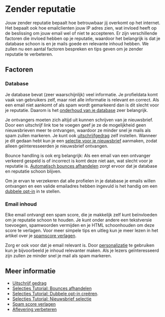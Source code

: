 # Zender reputatie

Jouw zender reputatie bepaalt hoe betrouwbaar jij overkomt op het internet. 
Het bepaalt ook hoe emailclienten jouw IP adres zien, wat invloed heeft 
op de beslissing om jouw email wel of niet te accepteren. Er zijn verschillende 
factoren die invloed hebben op je reputatie, waardoor het belangrijk is 
dat je database schoon is en je mails goede en relevante inhoud hebben. 
We zullen nu een aantal factoren bespreken en tips geven om je zender 
reputatie te verbeteren.

## Factoren

### Database

Je database bevat (zeer waarschijnlijk) veel informatie. Je profieldata komt 
vaak van gebruikers zelf, maar niet alle informatie is relevant en correct. 
Als een email niet aankomt of als spam wordt gemarkeerd dan is dit slecht 
voor je reputatie. Daarom is het [onderhoud van je database](./database-introduction) 
zeer belangrijk.

Je ontvangers moeten zich altijd uit kunnen schrijven van je nieuwsbrief. 
Door een uitschrijf link toe te voegen geef je ze de mogelijkheid geen 
nieuwsbrieven meer te ontvangen, waardoor ze minder snel je mails als spam 
zullen markeren. Je kunt ook [uitschrijfgedrag](database-unsubscribe-behavior) 
zelf instellen. Wanneer je dit gedaan hebt kun je een [selectie voor je nieuwsbrief](./create-a-mailing-list) 
aanmaken, zodat alleen geïnteresseerden je nieuwsbrief ontvangen.

Bounce handling is ook erg belangrijk: Als een email van een ontvanger verkeerd 
gespeld is of incorrect is komt deze niet aan, wat slecht voor je reputatie 
is. [Automatisch bounces afhandelen](./automatically-process-bounces) zorgt 
ervoor dat je database en reputatie schoon blijven.

Om je ervan te verzekeren dat alle profielen in je database je emails willen 
ontvangen en een valide emailadres hebben ingevuld is het handig om een 
[dubbele opt-in](create-a-double-optin-for-new-subscribers) in te stellen.

### Email inhoud

Elke email ontvangt een spam score, die je makkelijk zelf kunt beïnvloeden 
om je reputatie schoon te houden. Je kunt onder andere een tekstversie toevoegen, 
spamwoorden vermijden en je HTML schoonhouden om deze score te verlagen. 
Voor meer simpele tips en uitleg kun je meer lezen in het artikel over je 
[spamscore verlagen](./some-tips-to-lower-your-email-spam-score).

Zorg er ook voor dat je email relevant is. Door [personalizatie](./personalization) 
te gebruiken kun je bijvoorbeeld je inhoud relevanter maken. Als je lezers 
geïnteresseerd zijn zullen ze minder snel je mail als spam markeren.

## Meer informatie

* [Uitschrijf gedrag](database-unsubscribe-behavior) 
* [Selecties Tutorial: Bounces afhandelen](./automatically-process-bounces) 
* [Selecties Tutorial: Dubbele opt-in creëren](create-a-double-optin-for-new-subscribers).
* [Selecties Tutorial: Nieuwsbrief selectie](./create-a-mailing-list)
* [Spam score verlagen](./some-tips-to-lower-your-email-spam-score)
* [Aflevering verbeteren](./deliverability)
